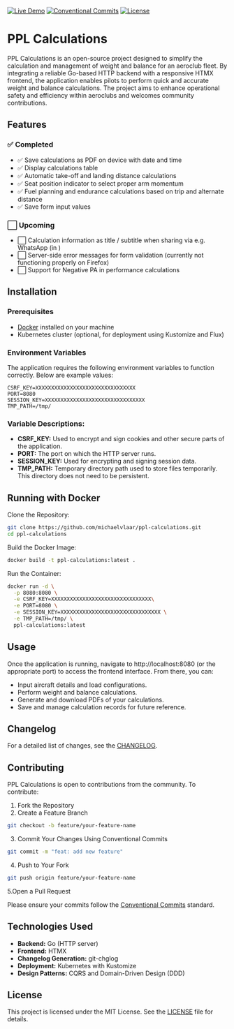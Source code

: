 [![Live Demo](https://img.shields.io/badge/demo-live-brightgreen)](https://acm.vlaar.it/)
[![Conventional Commits](https://img.shields.io/badge/commits-conventional-blue)](https://www.conventionalcommits.org/)
[![License](https://img.shields.io/badge/license-MIT-green)](./LICENSE)

# PPL Calculations

PPL Calculations is an open-source project designed to simplify the calculation and management of weight and balance for an aeroclub fleet. By integrating a reliable Go-based HTTP backend with a responsive HTMX frontend, the application enables pilots to perform quick and accurate weight and balance calculations. The project aims to enhance operational safety and efficiency within aeroclubs and welcomes community contributions.

## Features

### ✅ Completed
- ✅ Save calculations as PDF on device with date and time
- ✅ Display calculations table
- ✅ Automatic take-off and landing distance calculations
- ✅ Seat position indicator to select proper arm momentum
- ✅ Fuel planning and endurance calculations based on trip and alternate distance
- ✅ Save form input values

### ⬜ Upcoming
- ⬜ Calculation information as title / subtitle when sharing via e.g. WhatsApp (in )
- ⬜ Server-side error messages for form validation (currently not functioning properly on Firefox)
- ⬜ Support for Negative PA in performance calculations

## Installation

### Prerequisites
- [Docker](https://www.docker.com/get-started) installed on your machine
- Kubernetes cluster (optional, for deployment using Kustomize and Flux)

### Environment Variables

The application requires the following environment variables to function correctly. Below are example values:

```env
CSRF_KEY=XXXXXXXXXXXXXXXXXXXXXXXXXXXXXXXX
PORT=8080
SESSION_KEY=XXXXXXXXXXXXXXXXXXXXXXXXXXXXXXXX
TMP_PATH=/tmp/
```

### Variable Descriptions:
- **CSRF_KEY:** Used to encrypt and sign cookies and other secure parts of the application.
- **PORT:** The port on which the HTTP server runs.
- **SESSION_KEY:** Used for encrypting and signing session data.
- **TMP_PATH:** Temporary directory path used to store files temporarily. This directory does not need to be persistent.

## Running with Docker
Clone the Repository:

```bash
git clone https://github.com/michaelvlaar/ppl-calculations.git
cd ppl-calculations
```
Build the Docker Image:

```bash
docker build -t ppl-calculations:latest .
```
Run the Container:

```bash
docker run -d \
  -p 8080:8080 \
  -e CSRF_KEY=XXXXXXXXXXXXXXXXXXXXXXXXXXXXXXXX\
  -e PORT=8080 \
  -e SESSION_KEY=XXXXXXXXXXXXXXXXXXXXXXXXXXXXXXXX \
  -e TMP_PATH=/tmp/ \
  ppl-calculations:latest
```

## Usage
Once the application is running, navigate to http://localhost:8080 (or the appropriate port) to access the frontend interface. From there, you can:

- Input aircraft details and load configurations.
- Perform weight and balance calculations.
- Generate and download PDFs of your calculations.
- Save and manage calculation records for future reference.

## Changelog
For a detailed list of changes, see the [CHANGELOG](CHANGELOG.md).

## Contributing

PPL Calculations is open to contributions from the community. To contribute:

1. Fork the Repository
2. Create a Feature Branch
```bash
git checkout -b feature/your-feature-name
```
3. Commit Your Changes Using Conventional Commits
```bash
git commit -m "feat: add new feature"
```
4. Push to Your Fork
```bash
git push origin feature/your-feature-name
```
5.Open a Pull Request

Please ensure your commits follow the [Conventional Commits](https://www.conventionalcommits.org/) standard.

## Technologies Used

- **Backend:** Go (HTTP server)
- **Frontend:** HTMX
- **Changelog Generation:** git-chglog
- **Deployment:** Kubernetes with Kustomize
- **Design Patterns:** CQRS and Domain-Driven Design (DDD)

## License
This project is licensed under the MIT License. See the [LICENSE](LISENCE) file for details.

